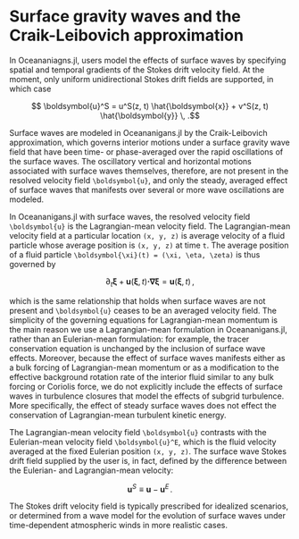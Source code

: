 # Surface gravity waves and the Craik-Leibovich approximation

In Oceananiagns.jl, users model the effects of surface waves by specifying spatial and
temporal gradients of the Stokes drift velocity field.
At the moment, only uniform unidirectional Stokes drift fields are supported, in which case
```math
    \boldsymbol{u}^S = u^S(z, t) \hat{\boldsymbol{x}} + v^S(z, t) \hat{\boldsymbol{y}} \, .
```
Surface waves are modeled in Oceananigans.jl by the Craik-Leibovich approximation,
which governs interior motions under a surface gravity wave field that have been time- or
phase-averaged over the rapid oscillations of the surface waves.
The oscillatory vertical and horizontal motions associated with surface waves themselves,
therefore, are not present in the resolved velocity field ``\boldsymbol{u}``, and only the steady,
averaged effect of surface waves that manifests over several or more wave oscillations are modeled.

In Oceananigans.jl with surface waves, the resolved velocity field ``\boldsymbol{u}`` is the Lagrangian-mean
velocity field.
The Lagrangian-mean velocity field at a particular location ``(x, y, z)`` is average velocity of a
fluid particle whose average position is ``(x, y, z)`` at time ``t``.
The average position of a fluid particle ``\boldsymbol{\xi}(t) = (\xi, \eta, \zeta)`` is thus governed by
```math
    \partial_t \boldsymbol{\xi} + \boldsymbol{u}(\boldsymbol{\xi}, t) \boldsymbol{\cdot} \boldsymbol{\nabla} \boldsymbol{\xi} = \boldsymbol{u}(\boldsymbol{\xi}, t) \, ,
```
which is the same relationship that holds when surface waves are not present and ``\boldsymbol{u}`` ceases
to be an averaged velocity field.
The simplicity of the governing equations for Lagrangian-mean momentum is the main reason we
use a Lagrangian-mean formulation in Oceananigans.jl, rather than an Eulerian-mean formulation:
for example, the tracer conservation equation is unchanged by the inclusion of surface wave effects.
Moreover, because the effect of surface waves manifests either as a bulk forcing of
Lagrangian-mean momentum or as a modification to the effective background rotation rate of
the interior fluid similar to any bulk forcing or Coriolis force, we do not explicitly include the
effects of surface waves in turbulence closures that model the effects of subgrid turbulence.
More specifically, the effect of steady surface waves does not effect the conservation of
Lagrangian-mean turbulent kinetic energy.

The Lagrangian-mean velocity field ``\boldsymbol{u}`` contrasts with the Eulerian-mean velocity field ``\boldsymbol{u}^E``,
which is the fluid velocity averaged at the fixed Eulerian position ``(x, y, z)``.
The surface wave Stokes drift field supplied by the user is, in fact, defined
by the difference between the Eulerian- and Lagrangian-mean velocity:
```math
    \boldsymbol{u}^S \equiv \boldsymbol{u} - \boldsymbol{u}^E \, .
```
The Stokes drift velocity field is typically prescribed for idealized scenarios, or determined
from a wave model for the evolution of surface waves under time-dependent atmospheric winds
in more realistic cases.
